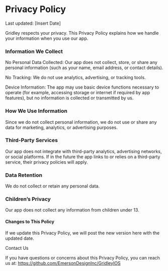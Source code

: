 # Privacy Policy

Last updated: [Insert Date]

Gridley respects your privacy. This Privacy Policy explains how we handle your information when you use our app.

### Information We Collect

No Personal Data Collected: Our app does not collect, store, or share any personal information (such as your name, email address, or contact details).

No Tracking: We do not use analytics, advertising, or tracking tools.

Device Information: The app may use basic device functions necessary to operate (for example, accessing storage or internet if required by app features), but no information is collected or transmitted by us.

### How We Use Information

Since we do not collect personal information, we do not use or share any data for marketing, analytics, or advertising purposes.

### Third-Party Services

Our app does not integrate with third-party analytics, advertising networks, or social platforms. If in the future the app links to or relies on a third-party service, their privacy policies will apply.

### Data Retention

We do not collect or retain any personal data.

### Children’s Privacy

Our app does not collect any information from children under 13.

#### Changes to This Policy

If we update this Privacy Policy, we will post the new version here with the updated date.

Contact Us

If you have questions or concerns about this Privacy Policy, you can reach us at:
https://github.com/EmersonDesignInc/GridleyIOS 
